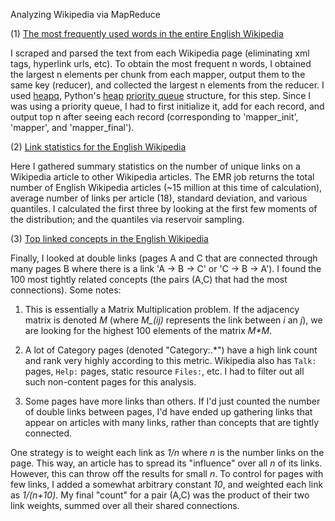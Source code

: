 Analyzing Wikipedia via MapReduce

(1) <a href="https://github.com/kkamb/miniprojects/blob/master/Wikipedia_EMR/mrjob_top_100_words.py">The most frequently used words in the entire English Wikipedia</a>

I scraped and parsed the text from each Wikipedia page (eliminating xml tags, hyperlink urls, etc). To obtain the most frequent n words, I obtained the largest n elements per chunk from each mapper, output them to the same key (reducer), and collected the largest n elements from the reducer. I used <a href="https://docs.python.org/2/library/heapq.html">heapq</a>, Python's <a href="http://en.wikipedia.org/wiki/Heap_(data_structure)">heap</a> <a href="http://en.wikipedia.org/wiki/Priority_queue">priority queue</a> structure, for this step. Since I was using a priority queue, I had to first initialize it, add for each record, and output top n after seeing each record (corresponding to 'mapper_init', 'mapper', and 'mapper_final').


(2) <a href="https://github.com/kkamb/miniprojects/blob/master/Wikipedia_EMR/mrjob_linkstats.py">Link statistics for the English Wikipedia</a>

Here I gathered summary statistics on the number of unique links on a Wikipedia article to other Wikipedia articles. The EMR job returns the total number of English Wikipedia articles (~15 million at this time of calculation), average number of links per article (18), standard deviation, and various quantiles. I calculated the first three by looking at the first few moments of the distribution; and the quantiles via reservoir sampling.


(3) <a href="https://github.com/kkamb/miniprojects/blob/master/Wikipedia_EMR/mrjob_doublelinks.py">Top linked concepts in the English Wikipedia</a>

Finally, I looked at double links (pages A and C that are connected through many pages B where there is a link 'A -> B -> C' or 'C -> B -> A'). I found the 100 most tightly related concepts (the pairs (A,C) that had the most connections). Some notes:

  1. This is essentially a Matrix Multiplication problem.  If the adjacency
  matrix is denoted <i>M</i> (where <i>M_(ij)</i> represents the link between <i>i</i> an
  <i>j</i>), we are looking for the highest 100 elements of the matrix <i>M*M</i>.

  2. A lot of Category pages (denoted "Category:.*") have a high
  link count and rank very highly according to this metric.  Wikipedia
  also has `Talk:` pages, `Help:` pages, static resource `Files:`, etc. I had to filter out all 
  such non-content pages for this analysis.

  3. Some pages have more links than others.  If I'd just counted the number of
  double links between pages, I'd have ended up gathering links that appear on articles with
  many links, rather than concepts that are tightly connected. 

  One strategy is to weight each link as <i>1/n</i> where <i>n</i> is the
  number links on the page.  This way, an article has to spread its
  "influence" over all <i>n</i> of its links.  However, this can throw off the
  results for small <i>n</i>. To control for pages with few links, I added a somewhat arbitrary constant <i>10</i>, and weighted each link as <i>1/(n+10)</i>. My final "count" for 
  a pair (A,C) was the product of their two link weights, 
  summed over all their shared connections.

